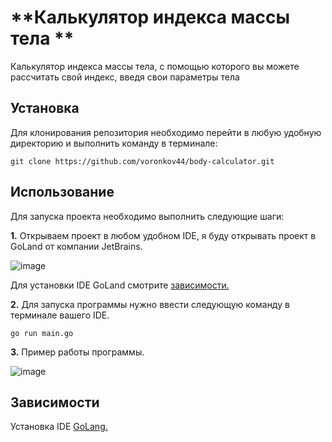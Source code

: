 
# **Калькулятор индекса массы тела **
Калькулятор индекса массы тела, с помощью которого вы можете рассчитать свой индекс, введя свои параметры тела

## **Установка**
Для клонирования репозитория необходимо перейти в любую удобную директорию и выполнить команду в терминале:

```no-highlight
git clone https://github.com/voronkov44/body-calculator.git
```


## **Использование**

Для запуска проекта необходимо выполнить следующие шаги:

**1.** Открываем проект в любом удобном IDE, я буду открывать проект в GoLand от компании JetBrains.

![image](https://github.com/user-attachments/assets/fa557246-69a2-43b4-a0e8-f456d14690d3)

Для установки IDE GoLand смотрите [зависимости.](https://github.com/voronkov44/body-calculator/tree/main2?tab=readme-ov-file#%D0%B7%D0%B0%D0%B2%D0%B8%D1%81%D0%B8%D0%BC%D0%BE%D1%81%D1%82%D0%B8) 

**2.** Для запуска программы нужно ввести следующую команду в терминале вашего IDE.
```no-highlight
go run main.go
```

**3.** Пример работы программы.

![image](https://github.com/user-attachments/assets/2a186b5f-0dca-42c3-b086-a97a39cee3b2)


## **Зависимости**

Установка IDE [GoLang.](https://www.jetbrains.com/go/)
